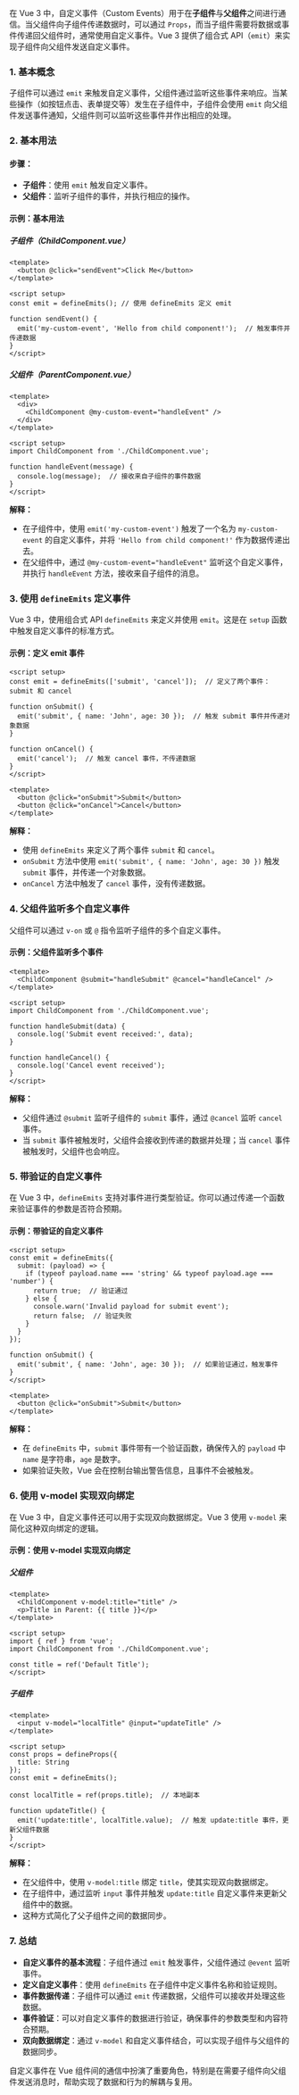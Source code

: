在 Vue 3 中，自定义事件（Custom Events）用于在**子组件**与**父组件**之间进行通信。当父组件向子组件传递数据时，可以通过 `Props`，而当子组件需要将数据或事件传递回父组件时，通常使用自定义事件。Vue 3 提供了组合式 API（`emit`）来实现子组件向父组件发送自定义事件。

### 1. **基本概念**

子组件可以通过 `emit` 来触发自定义事件，父组件通过监听这些事件来响应。当某些操作（如按钮点击、表单提交等）发生在子组件中，子组件会使用 `emit` 向父组件发送事件通知，父组件则可以监听这些事件并作出相应的处理。

### 2. **基本用法**

#### **步骤：**
- **子组件**：使用 `emit` 触发自定义事件。
- **父组件**：监听子组件的事件，并执行相应的操作。

#### **示例：基本用法**

##### **子组件（ChildComponent.vue）**
```vue
<template>
  <button @click="sendEvent">Click Me</button>
</template>

<script setup>
const emit = defineEmits(); // 使用 defineEmits 定义 emit

function sendEvent() {
  emit('my-custom-event', 'Hello from child component!');  // 触发事件并传递数据
}
</script>
```

##### **父组件（ParentComponent.vue）**
```vue
<template>
  <div>
    <ChildComponent @my-custom-event="handleEvent" />
  </div>
</template>

<script setup>
import ChildComponent from './ChildComponent.vue';

function handleEvent(message) {
  console.log(message);  // 接收来自子组件的事件数据
}
</script>
```

**解释：**
- 在子组件中，使用 `emit('my-custom-event')` 触发了一个名为 `my-custom-event` 的自定义事件，并将 `'Hello from child component!'` 作为数据传递出去。
- 在父组件中，通过 `@my-custom-event="handleEvent"` 监听这个自定义事件，并执行 `handleEvent` 方法，接收来自子组件的消息。

### 3. **使用 `defineEmits` 定义事件**

Vue 3 中，使用组合式 API `defineEmits` 来定义并使用 `emit`。这是在 `setup` 函数中触发自定义事件的标准方式。

#### **示例：定义 emit 事件**

```vue
<script setup>
const emit = defineEmits(['submit', 'cancel']);  // 定义了两个事件：submit 和 cancel

function onSubmit() {
  emit('submit', { name: 'John', age: 30 });  // 触发 submit 事件并传递对象数据
}

function onCancel() {
  emit('cancel');  // 触发 cancel 事件，不传递数据
}
</script>

<template>
  <button @click="onSubmit">Submit</button>
  <button @click="onCancel">Cancel</button>
</template>
```

**解释：**
- 使用 `defineEmits` 来定义了两个事件 `submit` 和 `cancel`。
- `onSubmit` 方法中使用 `emit('submit', { name: 'John', age: 30 })` 触发 `submit` 事件，并传递一个对象数据。
- `onCancel` 方法中触发了 `cancel` 事件，没有传递数据。

### 4. **父组件监听多个自定义事件**

父组件可以通过 `v-on` 或 `@` 指令监听子组件的多个自定义事件。

#### **示例：父组件监听多个事件**

```vue
<template>
  <ChildComponent @submit="handleSubmit" @cancel="handleCancel" />
</template>

<script setup>
import ChildComponent from './ChildComponent.vue';

function handleSubmit(data) {
  console.log('Submit event received:', data);
}

function handleCancel() {
  console.log('Cancel event received');
}
</script>
```

**解释：**
- 父组件通过 `@submit` 监听子组件的 `submit` 事件，通过 `@cancel` 监听 `cancel` 事件。
- 当 `submit` 事件被触发时，父组件会接收到传递的数据并处理；当 `cancel` 事件被触发时，父组件也会响应。

### 5. **带验证的自定义事件**

在 Vue 3 中，`defineEmits` 支持对事件进行类型验证。你可以通过传递一个函数来验证事件的参数是否符合预期。

#### **示例：带验证的自定义事件**

```vue
<script setup>
const emit = defineEmits({
  submit: (payload) => {
    if (typeof payload.name === 'string' && typeof payload.age === 'number') {
      return true;  // 验证通过
    } else {
      console.warn('Invalid payload for submit event');
      return false;  // 验证失败
    }
  }
});

function onSubmit() {
  emit('submit', { name: 'John', age: 30 });  // 如果验证通过，触发事件
}
</script>

<template>
  <button @click="onSubmit">Submit</button>
</template>
```

**解释：**
- 在 `defineEmits` 中，`submit` 事件带有一个验证函数，确保传入的 `payload` 中 `name` 是字符串，`age` 是数字。
- 如果验证失败，Vue 会在控制台输出警告信息，且事件不会被触发。

### 6. **使用 v-model 实现双向绑定**

在 Vue 3 中，自定义事件还可以用于实现双向数据绑定。Vue 3 使用 `v-model` 来简化这种双向绑定的逻辑。

#### **示例：使用 v-model 实现双向绑定**

##### **父组件**
```vue
<template>
  <ChildComponent v-model:title="title" />
  <p>Title in Parent: {{ title }}</p>
</template>

<script setup>
import { ref } from 'vue';
import ChildComponent from './ChildComponent.vue';

const title = ref('Default Title');
</script>
```

##### **子组件**
```vue
<template>
  <input v-model="localTitle" @input="updateTitle" />
</template>

<script setup>
const props = defineProps({
  title: String
});
const emit = defineEmits();

const localTitle = ref(props.title);  // 本地副本

function updateTitle() {
  emit('update:title', localTitle.value);  // 触发 update:title 事件，更新父组件数据
}
</script>
```

**解释：**
- 在父组件中，使用 `v-model:title` 绑定 `title`，使其实现双向数据绑定。
- 在子组件中，通过监听 `input` 事件并触发 `update:title` 自定义事件来更新父组件中的数据。
- 这种方式简化了父子组件之间的数据同步。

### 7. **总结**

- **自定义事件的基本流程**：子组件通过 `emit` 触发事件，父组件通过 `@event` 监听事件。
- **定义自定义事件**：使用 `defineEmits` 在子组件中定义事件名称和验证规则。
- **事件数据传递**：子组件可以通过 `emit` 传递数据，父组件可以接收并处理这些数据。
- **事件验证**：可以对自定义事件的数据进行验证，确保事件的参数类型和内容符合预期。
- **双向数据绑定**：通过 `v-model` 和自定义事件结合，可以实现子组件与父组件的数据同步。

自定义事件在 Vue 组件间的通信中扮演了重要角色，特别是在需要子组件向父组件发送消息时，帮助实现了数据和行为的解耦与复用。